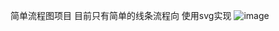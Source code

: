 简单流程图项目
目前只有简单的线条流程向
使用svg实现
![image](https://github.com/user-attachments/assets/d54b79cd-3a24-4492-b72e-5b6378e42cff)
